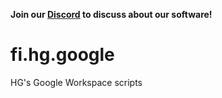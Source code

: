 **Join our [Discord](https://discord.gg/UBTrHxA78f) to discuss about our software!**

# fi.hg.google
HG's Google Workspace scripts
